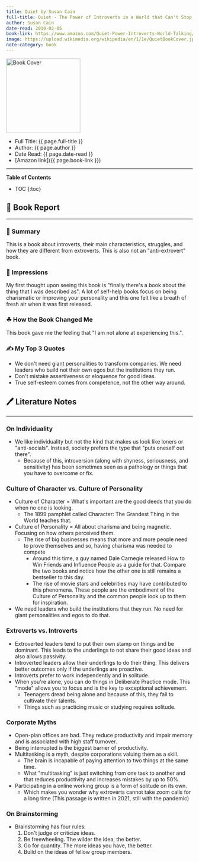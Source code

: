 ```yaml
---
title: Quiet by Susan Cain
full-title: Quiet - The Power of Introverts in a World that Can't Stop Talking
author: Susan Cain
date-read: 2019-02-05
book-link: https://www.amazon.com/Quiet-Power-Introverts-World-Talking/dp/0307352153
image: https://upload.wikimedia.org/wikipedia/en/1/1e/QuietBookCover.jpg
note-category: book
---
```


<img src="{{page. image}}" alt="Book Cover" width="200">

- Full Title: {{ page.full-title }}
- Author: {{ page.author }}
- Date Read: {{ page.date-read }}
- [Amazon link]({{ page.book-link }})


---

**Table of Contents**
* TOC
{:toc}

## 📔 Book Report
---
### 🚀 Summary
This is a book about introverts, their main characteristics, struggles, and how they are different from extroverts. This is also not an "anti-extrovert" book.

### 🎨 Impressions
My first thought upon seeing this book is "finally there's a book about the thing that I was described as". A lot of self-help books focus on being charismatic or improving your personality and this one felt like a breath of fresh air when it was first released.

### ☘ How the Book Changed Me
This book gave me the feeling that "I am not alone at experiencing this.".

### ✍️ My Top 3 Quotes
- We don't need giant personalities to transform companies. We need leaders who build not their own egos but the institutions they run.
- Don't mistake assertiveness or eloquence for good ideas.
- True self-esteem comes from competence, not the other way around.


## 🖊️ Literature Notes
---


### On Individuality
- We like individuality but not the kind that makes us look like loners or "anti-socials". Instead, society prefers the type that "puts oneself out there".
	- Because of this, introversion (along with shyness, seriousness, and sensitivity) has been sometimes seen as a pathology or things that you have to overcome or fix.

### Culture of Character vs. Culture of Personality
- Culture of Character = What's important are the good deeds that you do when no one is looking.
	- The 1899 pamphlet called Character: The Grandest Thing in the World teaches that.
- Culture of Personality = All about charisma and being magnetic. Focusing on how others perceived them.
	- The rise of big businesses means that more and more people need to prove themselves and so, having charisma was needed to compete
		- Around this time, a guy named Dale Carnegie released How to Win Friends and Influence People as a guide for that. Compare the two books and notice how the other one is still remains a bestseller to this day.
		- The rise of movie stars and celebrities may have contributed to this phenomena. These people are the embodiment of the Culture of Personality and the common people look up to them for inspiration.
- We need leaders who build the institutions that they run. No need for giant personalities and egos to do that.

### Extroverts vs. Introverts
- Extroverted leaders tend to put their own stamp on things and be dominant. This leads to the underlings to not share their good ideas and also allows passivity.
- Introverted leaders allow their underlings to do their thing. This delivers better outcomes only if the underlings are proactive.
- Introverts prefer to work independently and in solitude.
- When you're alone, you can do things in Deliberate Practice mode. This "mode" allows you to focus and is the key to exceptional achievement.
	- Teenagers dread being alone and because of this, they fail to cultivate their talents.
	- Things such as practicing music or studying requires solitude.

### Corporate Myths
- Open-plan offices are bad. They reduce productivity and impair memory and is associated with high staff turnover.
- Being interrupted is the biggest barrier of productivity.
- Multitasking is a myth, despite corporations valuing them as a skill.
	- The brain is incapable of paying attention to two things at the same time.
	- What "multitasking" is just switching from one task to another and that reduces productivity and increases mistakes by up to 50%.
- Participating in a online working group is a form of solitude on its own. 
	- Which makes you wonder why extroverts cannot take zoom calls for a long time (This passage is written in 2021, still with the pandemic)

### On Brainstorming
- Brainstorming has four rules:
	1. Don't judge or criticize ideas.
	2. Be freewheeling. The wilder the idea, the better.
	3. Go for quantity. The more ideas you have, the better.
	4. Build on the ideas of fellow group members.

